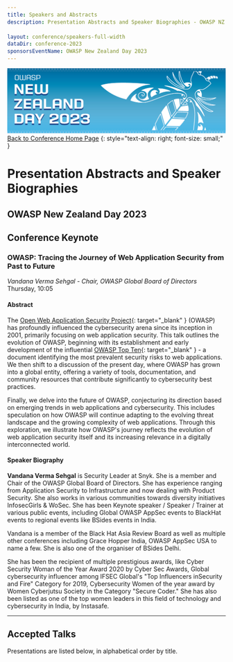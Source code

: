 ```yaml
---
title: Speakers and Abstracts
description: Presentation Abstracts and Speaker Biographies - OWASP NZ Day 2023

layout: conference/speakers-full-width
dataDir: conference-2023
sponsorsEventName: OWASP New Zealand Day 2023
---
```


[![Web Banner](/assets/images/2023_Banner_Graphic.jpg)](/conference/)   
[Back to Conference Home Page](index.md)
{: style="text-align: right; font-size: small;" }

# Presentation Abstracts and Speaker Biographies

## OWASP New Zealand Day 2023

## Conference Keynote

### OWASP: Tracing the Journey of Web Application Security from Past to Future

<div id="keynote" />

*Vandana Verma Sehgal - Chair, OWASP Global Board of Directors*   
Thursday, 10:05   

#### Abstract

The [Open Web Application Security Project](https://owasp.org){: target="_blank" } (OWASP) has profoundly influenced the cybersecurity arena since its inception in 2001, primarily focusing on web application security. This talk outlines the evolution of OWASP, beginning with its establishment and early development of the influential [OWASP Top Ten](https://owasp.org/Top10/){: target="_blank" } - a document identifying the most prevalent security risks to web applications. We then shift to a discussion of the present day, where OWASP has grown into a global entity, offering a variety of tools, documentation, and community resources that contribute significantly to cybersecurity best practices. 

Finally, we delve into the future of OWASP, conjecturing its direction based on emerging trends in web applications and cybersecurity. This includes speculation on how OWASP will continue adapting to the evolving threat landscape and the growing complexity of web applications. Through this exploration, we illustrate how OWASP's journey reflects the evolution of web application security itself and its increasing relevance in a digitally interconnected world.

#### Speaker Biography

**Vandana Verma Sehgal** is Security Leader at Snyk. She is a member and Chair of the OWASP Global Board of Directors. She has experience ranging from Application Security to Infrastructure and now dealing with Product Security. She also works in various communities towards diversity initiatives InfosecGirls &  WoSec. She has been Keynote speaker / Speaker / Trainer at various public events, including Global OWASP AppSec events to BlackHat events to regional events like BSides events in India.

Vandana is a member of the Black Hat Asia Review Board as well as multiple other conferences including Grace Hopper India, OWASP AppSec USA to name a few. She is also one of the organiser of BSides Delhi.

She has been the recipient of multiple prestigious awards, like Cyber Security Woman of the Year Award 2020 by Cyber Sec Awards, Global cybersecurity influencer among IFSEC Global's "Top Influencers inSecurity and Fire" Category for 2019, Cybersecurity Women of the year award by Women Cyberjutsu Society in the Category "Secure Coder." She has also been listed as one of the top women leaders in this field of technology and cybersecurity in India, by Instasafe.

<hr />

## Accepted Talks

Presentations are listed below, in alphabetical order by title.

